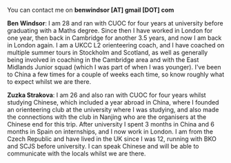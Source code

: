 You can contact me on **benwindsor [AT] gmail [DOT] com**

**Ben Windsor**: I am 28 and ran with CUOC for four years at university before graduating with a
Maths degree. Since then I have worked in London for one year, then back in Cambridge for another 3.5 years, and now I am back in London again. I am a UKCC L2 orienteering coach, and I have coached on multiple summer tours in Stockholm and Scotland, as well as generally being involved in coaching in the Cambridge area and with the East Midlands Junior squad (which I was part of when I was younger). I've been to China a few times for a couple of weeks each time, so know roughly what to expect whilst we are there.

**Zuzka Strakova**: I am 26 and also ran with CUOC for four years whilst studying Chinese, which
included a year abroad in China, where I founded an orienteering club at the university where I was studying,
and also made the connections with the club in Nanjing who are the organisers at the Chinese end for this trip. After university I spent 3 months in China and 6 months in Spain on internships, and I now work in London. I am from the Czech Republic and have lived in the UK since I was 12, running with BKO and SCJS before university. I can speak Chinese and will be able to communicate with the locals whilst we are there.
